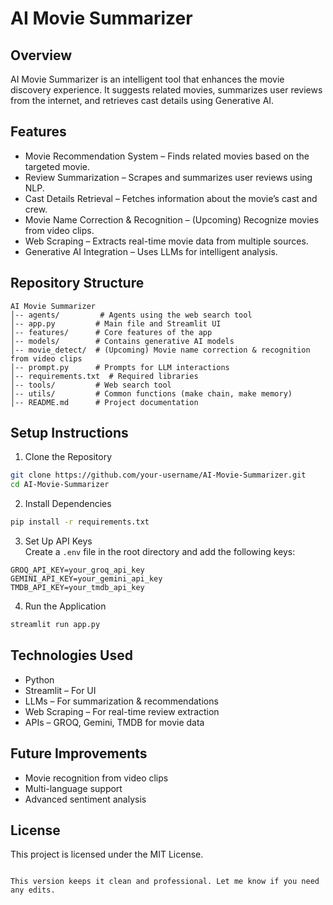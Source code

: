 # AI Movie Summarizer  

## Overview  
AI Movie Summarizer is an intelligent tool that enhances the movie discovery experience. It suggests related movies, summarizes user reviews from the internet, and retrieves cast details using Generative AI.  

## Features  
- Movie Recommendation System – Finds related movies based on the targeted movie.  
- Review Summarization – Scrapes and summarizes user reviews using NLP.  
- Cast Details Retrieval – Fetches information about the movie’s cast and crew.  
- Movie Name Correction & Recognition – (Upcoming) Recognize movies from video clips.  
- Web Scraping – Extracts real-time movie data from multiple sources.  
- Generative AI Integration – Uses LLMs for intelligent analysis.  

## Repository Structure  

```
AI Movie Summarizer  
│-- agents/         # Agents using the web search tool  
│-- app.py         # Main file and Streamlit UI  
│-- features/      # Core features of the app  
│-- models/        # Contains generative AI models  
│-- movie_detect/  # (Upcoming) Movie name correction & recognition from video clips  
│-- prompt.py      # Prompts for LLM interactions  
│-- requirements.txt  # Required libraries  
│-- tools/         # Web search tool  
│-- utils/         # Common functions (make chain, make memory)  
│-- README.md      # Project documentation  
```

## Setup Instructions  

1. Clone the Repository  
```bash
git clone https://github.com/your-username/AI-Movie-Summarizer.git
cd AI-Movie-Summarizer
```

2. Install Dependencies  
```bash
pip install -r requirements.txt
```

3. Set Up API Keys  
Create a `.env` file in the root directory and add the following keys:  
```
GROQ_API_KEY=your_groq_api_key
GEMINI_API_KEY=your_gemini_api_key
TMDB_API_KEY=your_tmdb_api_key
```

4. Run the Application  
```bash
streamlit run app.py
```

## Technologies Used  
- Python  
- Streamlit – For UI  
- LLMs – For summarization & recommendations  
- Web Scraping – For real-time review extraction  
- APIs – GROQ, Gemini, TMDB for movie data  

## Future Improvements  
- Movie recognition from video clips  
- Multi-language support  
- Advanced sentiment analysis  

## License  
This project is licensed under the MIT License.  
```

This version keeps it clean and professional. Let me know if you need any edits.
